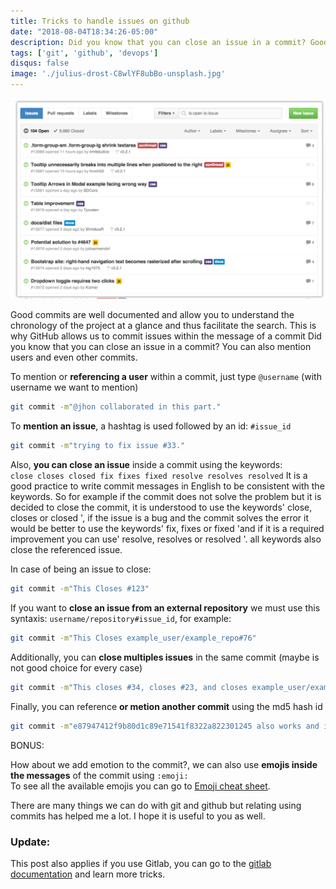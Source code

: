 ```yaml
---
title: Tricks to handle issues on github
date: "2018-08-04T18:34:26-05:00"
description: Did you know that you can close an issue in a commit? Good commits are well documented and allow you to understand the chronology of the project at a glance and thus facilitate the search. This is why GitHub allows us to manage issues within the message of the commit.
tags: ['git', 'github', 'devops']
disqus: false
image: './julius-drost-C8wlYF8ubBo-unsplash.jpg'
---
```


![ejemplo de github-issues](./github-issues-1024x653.png)

Good commits are well documented and allow you to understand the chronology of the project at a glance and thus facilitate the search. This is why GitHub allows us to commit issues within the message of a commit Did you know that you can close an issue in a commit? You can also mention users and even other commits.

To mention or **referencing a user** within a commit, just type `@username` (with username we want to mention)

```bash
git commit -m"@jhon collaborated in this part."
```

To **mention an issue**, a hashtag is used followed by an id: `#issue_id`

```bash
git commit -m"trying to fix issue #33."
```

Also, **you can close an issue** inside a commit using the keywords:  
`close closes closed fix fixes fixed resolve resolves resolved`
It is a good practice to write commit messages in English to be consistent with the keywords.
So for example if the commit does not solve the problem but it is decided to close the commit, it is understood to use the keywords' close, closes or closed ', if the issue is a bug and the commit solves the error it would be better to use the keywords' fix, fixes or fixed 'and if it is a required improvement you can use' resolve, resolves or resolved '. all keywords also close the referenced issue.

In case of being an issue to close:

```bash
git commit -m"This Closes #123"
```

If you want to **close an issue from an external repository** we must use this syntaxis: `username/repository#issue_id`, for example:

```bash
git commit -m"This Closes example_user/example_repo#76"
```

Additionally, you can **close multiples issues** in the same commit (maybe is not good choice for every case)

```bash
git commit -m"This closes #34, closes #23, and closes example_user/example_repo#42"
```

Finally,  you can reference **or metion another commit** using the md5 hash id  

```bash
git commit -m"e87947412f9b80d1c89e71541f8322a822301245 also works and it's similar to this."
```

BONUS:

How about we add emotion to the commit?, we can also use **emojis inside the messages** of the commit using `:emoji:`  
To see all the available emojis you can go to [Emoji cheat sheet](https://www.webpagefx.com/tools/emoji-cheat-sheet/).

There are many things we can do with git and github but relating using commits has helped me a lot. I hope it is useful to you as well.

### Update:

This post also applies if you use Gitlab, you can go to the [gitlab documentation](https://docs.gitlab.com/ee/user/project/issues/closing_issues.html) and learn more tricks.